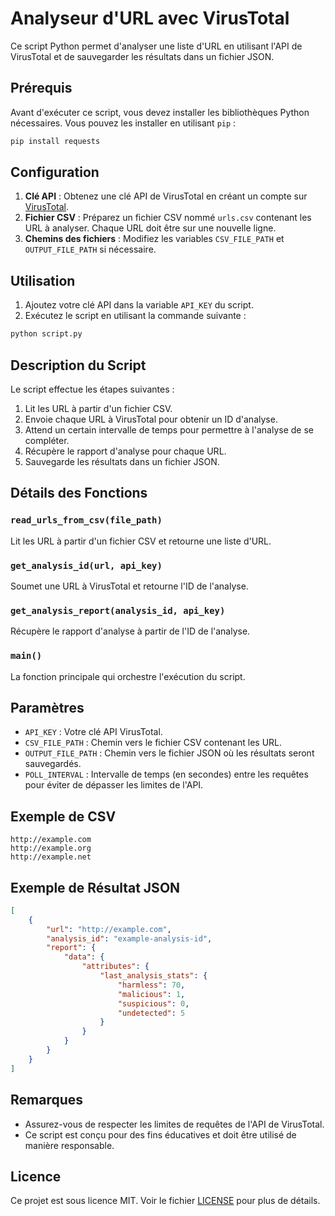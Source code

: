 
# Analyseur d'URL avec VirusTotal

Ce script Python permet d'analyser une liste d'URL en utilisant l'API de VirusTotal et de sauvegarder les résultats dans un fichier JSON.

## Prérequis

Avant d'exécuter ce script, vous devez installer les bibliothèques Python nécessaires. Vous pouvez les installer en utilisant `pip` :

```bash
pip install requests
```

## Configuration

1. **Clé API** : Obtenez une clé API de VirusTotal en créant un compte sur [VirusTotal](https://www.virustotal.com/).
2. **Fichier CSV** : Préparez un fichier CSV nommé `urls.csv` contenant les URL à analyser. Chaque URL doit être sur une nouvelle ligne.
3. **Chemins des fichiers** : Modifiez les variables `CSV_FILE_PATH` et `OUTPUT_FILE_PATH` si nécessaire.

## Utilisation

1. Ajoutez votre clé API dans la variable `API_KEY` du script.
2. Exécutez le script en utilisant la commande suivante :

```bash
python script.py
```

## Description du Script

Le script effectue les étapes suivantes :

1. Lit les URL à partir d'un fichier CSV.
2. Envoie chaque URL à VirusTotal pour obtenir un ID d'analyse.
3. Attend un certain intervalle de temps pour permettre à l'analyse de se compléter.
4. Récupère le rapport d'analyse pour chaque URL.
5. Sauvegarde les résultats dans un fichier JSON.

## Détails des Fonctions

### `read_urls_from_csv(file_path)`

Lit les URL à partir d'un fichier CSV et retourne une liste d'URL.

### `get_analysis_id(url, api_key)`

Soumet une URL à VirusTotal et retourne l'ID de l'analyse.

### `get_analysis_report(analysis_id, api_key)`

Récupère le rapport d'analyse à partir de l'ID de l'analyse.

### `main()`

La fonction principale qui orchestre l'exécution du script.

## Paramètres

- `API_KEY` : Votre clé API VirusTotal.
- `CSV_FILE_PATH` : Chemin vers le fichier CSV contenant les URL.
- `OUTPUT_FILE_PATH` : Chemin vers le fichier JSON où les résultats seront sauvegardés.
- `POLL_INTERVAL` : Intervalle de temps (en secondes) entre les requêtes pour éviter de dépasser les limites de l'API.

## Exemple de CSV

```csv
http://example.com
http://example.org
http://example.net
```

## Exemple de Résultat JSON

```json
[
    {
        "url": "http://example.com",
        "analysis_id": "example-analysis-id",
        "report": {
            "data": {
                "attributes": {
                    "last_analysis_stats": {
                        "harmless": 70,
                        "malicious": 1,
                        "suspicious": 0,
                        "undetected": 5
                    }
                }
            }
        }
    }
]
```

## Remarques

- Assurez-vous de respecter les limites de requêtes de l'API de VirusTotal.
- Ce script est conçu pour des fins éducatives et doit être utilisé de manière responsable.

## Licence

Ce projet est sous licence MIT. Voir le fichier [LICENSE](LICENSE) pour plus de détails.
